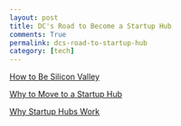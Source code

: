 ```yaml
---
layout: post
title: DC's Road to Become a Startup Hub
comments: True
permalink: dcs-road-to-startup-hub
category: [tech]
---
```


[How to Be Silicon Valley](http://paulgraham.com/siliconvalley.html)

[Why to Move to a Startup Hub](http://paulgraham.com/startuphubs.html)

[Why Startup Hubs Work](http://paulgraham.com/hubs.html)